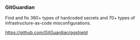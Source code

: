 ### GitGuardian

Find and fix 360+ types of hardcoded secrets and 70+ types of infrastructure-as-code misconfigurations.

https://github.com/GitGuardian/ggshield